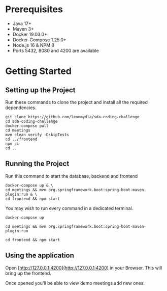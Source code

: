 # Prerequisites
- Java 17+
- Maven 3+
- Docker 19.03.0+
- Docker-Compose 1.25.0+
- Node.js 16 & NPM 8
- Ports 5432, 8080 and 4200 are available

# Getting Started
## Setting up the Project
Run these commands to clone the project and install all the required dependencies.
```shell
git clone https://github.com/leonmydla/sda-coding-challenge
cd sda-coding-challenge
docker-compose pull
cd meetings
mvn clean verify -DskipTests
cd ../frontend
npm ci
cd ..
```

## Running the Project
Run this command to start the database, backend and frontend
```shell
docker-compose up & \
cd meetings && mvn org.springframework.boot:spring-boot-maven-plugin:run & \
cd frontend && npm start
```
You may wish to run every command in a dedicated terminal.
```shell
docker-compose up
```
```shell
cd meetings && mvn org.springframework.boot:spring-boot-maven-plugin:run
```
```shell
cd frontend && npm start
```

## Using the application
Open [http://127.0.0.1:4200](http://127.0.0.1:4200) in your Browser.
This will bring up the frontend.

Once opened you'll be able to view demo meetings add new ones.
